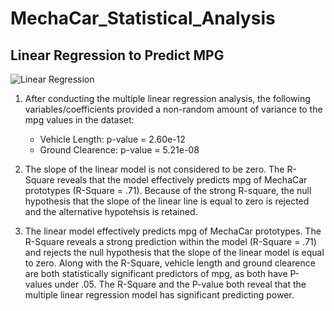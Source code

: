 # MechaCar_Statistical_Analysis

## Linear Regression to Predict MPG

![Linear Regression](Desktop/RChallenge.png "Linear Regression")

1. After conducting the multiple linear regression analysis, the following variables/coefficients provided a non-random amount of variance to the mpg values in the dataset:
      - Vehicle Length: p-value = 2.60e-12
      - Ground Clearence: p-value = 5.21e-08

2. The slope of the linear model is not considered to be zero. The R-Square reveals that the model effectively predicts mpg of MechaCar prototypes (R-Square = .71). Because of the strong R-square, the null hypothesis that the slope of the linear line is equal to zero is rejected and the alternative hypotehsis is retained. 

3. The linear model effectively predicts mpg of MechaCar prototypes. The R-Square reveals a strong prediction within the model (R-Square = .71) and rejects the null hypothesis that the slope of the linear model is equal to zero. Along with the R-Square, vehicle length and ground clearence are both statistically significant predictors of mpg, as both have P-values under .05. The R-Square and the P-value both reveal that the multiple linear regression model has significant predicting power. 


